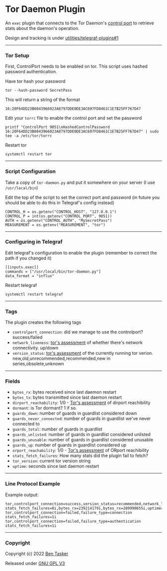 # Tor Daemon Plugin

An `exec` plugin that connects to the Tor Daemon's [control port](https://github.com/torproject/torspec/blob/main/control-spec.txt) to retrieve stats about the daemon's operation.

Design and tracking is under [utilities/telegraf-plugins#1](https://projects.bentasker.co.uk/gils_projects/issue/utilities/telegraf-plugins/1.html)

----

### Tor Setup

First, ControlPort needs to be enabled on tor. This script uses hashed password authentication.

Have tor hash your password

    tor --hash-password SecretPass
    
This will return a string of the format

    16:20F64DD23B8043966023A8797DDE0DE3AC697FD8461C1E7B25FF767D47
    
Edit your `torrc` file to enable the control port and set the password

    printf "ControlPort 9051\nHashedControlPassword 16:20F64DD23B8043966023A8797DDE0DE3AC697FD8461C1E7B25FF767D47" | sudo tee -a /etc/tor/torrc

Restart tor

    systemctl restart tor
    
----

### Script Configuration

Take a copy of `tor-daemon.py` and put it somewhere on your server (I use `/usr/local/bin`)

Edit the top of the script to set the correct port and password (in future you should be able to do this in Telegraf's config instead)

    CONTROL_H = os.getenv("CONTROL_HOST", "127.0.0.1")
    CONTROL_P = int(os.getenv("CONTROL_PORT", 9051))
    AUTH = os.getenv("CONTROL_AUTH", "MySecretPass")
    MEASUREMENT = os.getenv("MEASUREMENT", "tor")

----

### Configuring in Telegraf
   
Edit telegraf's configuration to enable the plugin (remember to correct the path if you changed it)

    [[inputs.exec]]
    commands = ["/usr/local/bin/tor-daemon.py"]
    data_format = "influx"

Restart telegraf

    systemctl restart telegraf
    
----

### Tags

The plugin creates the following tags

- `controlport_connection`: did we manage to use the controlport? success/failed
- `network_liveness`: [tor's assessment](https://github.com/torproject/torspec/blob/main/control-spec.txt#L1127) of whether there's network connectivity. up/down
- `version_status`: [tor's assessment](https://github.com/torproject/torspec/blob/main/control-spec.txt#L988) of the currently running tor verion. new,old,unrecommended,recommended,new in series,obsolete,unknown

----

### Fields

- `bytes_rx`: bytes received since last daemon restart
- `bytes_tx`: bytes transmitted since last daemon restart
- `dirport_reachability`: 1/0 - [Tor's assessment](https://github.com/torproject/torspec/blob/main/control-spec.txt#L972) of dirport reachibility
- `dormant`: is Tor dormant? 1 if so.
- `guards_down`: number of guards in guardlist considered down
- `guards_never_connected`: number of guards in guardlist we've never connected to
- `guards_total`: number of guards in guardlist
- `guards_unlisted`: number of guards in guardlist considered unlisted
- `guards_unusable`: number of guards in guardlist considered unusable
- `guards_up`: number of guards in guardlist considered up
- `orport_reachability`: 1/0 - [Tor's assessment](https://github.com/torproject/torspec/blob/main/control-spec.txt#L970) of ORport reachibility
- `stats_fetch_failures`: How many stats did the plugin fail to fetch?
- `tor_version`: current tor version string
- `uptime`: seconds since last daemon restart


----

### Line Protocol Example

Example output:

```
tor,controlport_connection=success,version_status=recommended,network_liveness=up stats_fetch_failures=0i,bytes_rx=239214179i,bytes_rx=280990655i,uptime=35874i,tor_version="0.4.5.10",dormant=0i,orport_reachability=1i,dirport_reachability=1i,guards_never_connected=22i,guards_down=0i,guards_up=0i,guards_unlisted=0i,guards_unusable=0i,guards_total=22i
tor,controlport_connection=failed,failure_type=connection stats_fetch_failures=1i
tor,controlport_connection=failed,failure_type=authentication stats_fetch_failures=1i
```

----

### Copyright

Copyright (c) 2022 [Ben Tasker](https://www.bentasker.co.uk/)

Released under [GNU GPL V3](https://www.gnu.org/licenses/gpl-3.0.txt)
